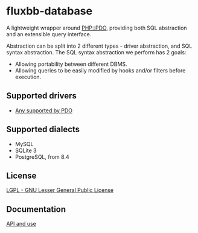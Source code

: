 # fluxbb-database
A lightweight wrapper around [PHP::PDO](http://www.php.net/manual/en/book.pdo.php), providing both SQL abstraction and an extensible query interface.

Abstraction can be split into 2 different types - driver abstraction, and SQL syntax abstraction. The SQL syntax abstraction we perform has 2 goals:

 * Allowing portability between different DBMS.
 * Allowing queries to be easily modified by hooks and/or filters before execution.

## Supported drivers
 * [Any supported by PDO](http://www.php.net/manual/en/pdo.drivers.php)

## Supported dialects
 * MySQL
 * SQLite 3
 * PostgreSQL, from 8.4

## License
[LGPL - GNU Lesser General Public License](http://www.gnu.org/licenses/lgpl.html)

## Documentation
[API and use](http://fluxbb.org/docs/v2.0/modules/database)
